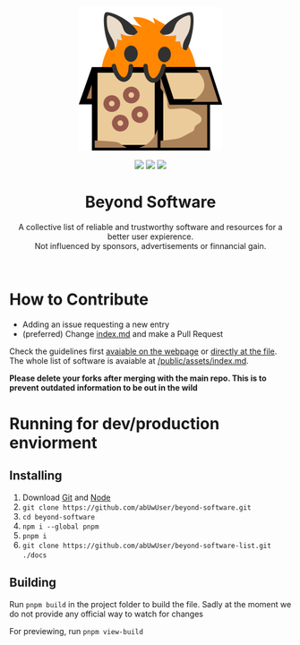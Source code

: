 <p align="center"><img src="icon.svg"/></p>
<p align="center">
    <img src="https://img.shields.io/github/issues/abUwUser/beyond-software-list?style=for-the-badge&color=FF8702"/>
    <img src="https://img.shields.io/github/issues-pr/abUwUser/beyond-software-list?style=for-the-badge&color=FF8702"/>
    <a href="https://github.com/abUwUser/beyond-software"><img src="https://img.shields.io/badge/visit%20the%20website%20repo-FF8702?style=for-the-badge"/></a>
</p>
<h1 align="center">Beyond Software</h1>
<p align="center">
    A collective list of reliable and trustworthy software and resources for a better user expierence.<br>
    Not influenced by sponsors, advertisements or finnancial gain.
</p>

<br>

# How to Contribute
- Adding an issue requesting a new entry
- (preferred) Change [index.md](index.md) and make a Pull Request

Check the guidelines first [avaiable on the webpage](https://beyondsoftware.info/#guidelines) or [directly at the file](index.md#guidelines).  
The whole list of software is avaiable at [/public/assets/index.md](/public/assets/index.md).

**Please delete your forks after merging with the main repo. This is to prevent outdated information to be out in the wild**

# Running for dev/production enviorment
## Installing
1. Download [Git](https://git-scm.com/) and [Node](https://nodejs.org/)
2. `git clone https://github.com/abUwUser/beyond-software.git`
3. `cd beyond-software`
4. `npm i --global pnpm`
5. `pnpm i`
6. `git clone https://github.com/abUwUser/beyond-software-list.git ./docs`

## Building
Run `pnpm build` in the project folder to build the file. Sadly at the moment we do not provide any official way to watch for changes

For previewing, run `pnpm view-build`